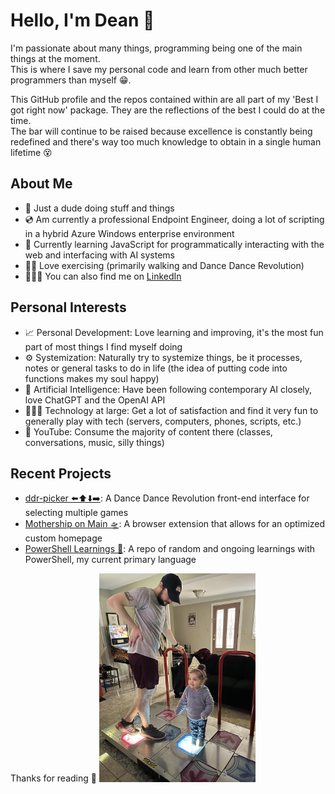 # Hello, I'm Dean 👋  
I'm passionate about many things, programming being one of the main things at the moment.  
This is where I save my personal code and learn from other much better programmers than myself 😁.  

This GitHub profile and the repos contained within are all part of my 'Best I got right now' package. They are the reflections of the best I could do at the time.  
The bar will continue to be raised because excellence is constantly being redefined and there's way too much knowledge to obtain in a single human lifetime 😵

## About Me
- 🫠 Just a dude doing stuff and things
- 💿 Am currently a professional Endpoint Engineer, doing a lot of scripting in a hybrid Azure Windows enterprise environment
- 🌱 Currently learning JavaScript for programmatically interacting with the web and interfacing with AI systems
- 🚶🏻 Love exercising (primarily walking and Dance Dance Revolution)
- 🧑🏻‍🏭 You can also find me on [LinkedIn](https://www.linkedin.com/in/dean-tammam-15b4775a/)

## Personal Interests
- 📈 Personal Development: Love learning and improving, it's the most fun part of most things I find myself doing
- ⚙️ Systemization: Naturally try to systemize things, be it processes, notes or general tasks to do in life (the idea of putting code into functions makes my soul happy)
- 🧠 Artificial Intelligence: Have been following contemporary AI closely, love ChatGPT and the OpenAI API
- 🧑🏻‍💻 Technology at large: Get a lot of satisfaction and find it very fun to generally play with tech (servers, computers, phones, scripts, etc.)
- 👀 YouTube: Consume the majority of content there (classes, conversations, music, silly things)

## Recent Projects
- [ddr-picker ⬅️⬆️⬇️➡️](https://github.com/dtammam/ddr-picker): A Dance Dance Revolution front-end interface for selecting multiple games
- [Mothership on Main 🛸](https://github.com/dtammam/Mothership-on-Main): A browser extension that allows for an optimized custom homepage
- [PowerShell Learnings 📖](https://github.com/dtammam/PowerShell-Scripts): A repo of random and ongoing learnings with PowerShell, my current primary language

Thanks for reading 🙂
<img src="images/me.jpg" alt="Me" style="max-width:250px"/>  
